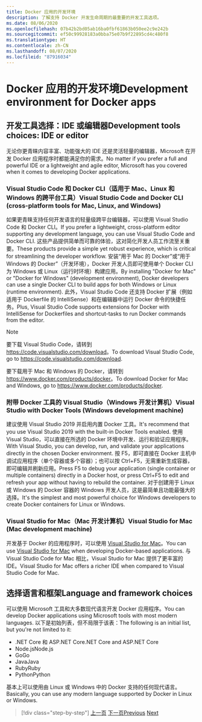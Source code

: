 ```yaml
---
title: Docker 应用的开发环境
description: 了解支持 Docker 开发生命周期的最重要的开发工具选项。
ms.date: 08/06/2020
ms.openlocfilehash: 07b42b2bd05ab16ba0fbf61863b050ee2c9e242b
ms.sourcegitcommit: ef50c99928183a0bba75e07b9f22895cd4c480f8
ms.translationtype: HT
ms.contentlocale: zh-CN
ms.lasthandoff: 08/07/2020
ms.locfileid: "87916034"
---
```

# <a name="development-environment-for-docker-apps"></a><span data-ttu-id="6a947-103">Docker 应用的开发环境</span><span class="sxs-lookup"><span data-stu-id="6a947-103">Development environment for Docker apps</span></span>

## <a name="development-tools-choices-ide-or-editor"></a><span data-ttu-id="6a947-104">开发工具选择：IDE 或编辑器</span><span class="sxs-lookup"><span data-stu-id="6a947-104">Development tools choices: IDE or editor</span></span>

<span data-ttu-id="6a947-105">无论你更青睐内容丰富、功能强大的 IDE 还是灵活轻量的编辑器，Microsoft 在开发 Docker 应用程序时都能满足你的需求。</span><span class="sxs-lookup"><span data-stu-id="6a947-105">No matter if you prefer a full and powerful IDE or a lightweight and agile editor, Microsoft has you covered when it comes to developing Docker applications.</span></span>

### <a name="visual-studio-code-and-docker-cli-cross-platform-tools-for-mac-linux-and-windows"></a><span data-ttu-id="6a947-106">Visual Studio Code 和 Docker CLI（适用于 Mac、Linux 和 Windows 的跨平台工具）</span><span class="sxs-lookup"><span data-stu-id="6a947-106">Visual Studio Code and Docker CLI (cross-platform tools for Mac, Linux, and Windows)</span></span>

<span data-ttu-id="6a947-107">如果更青睐支持任何开发语言的轻量级跨平台编辑器，可以使用 Visual Studio Code 和 Docker CLI。</span><span class="sxs-lookup"><span data-stu-id="6a947-107">If you prefer a lightweight, cross-platform editor supporting any development language, you can use Visual Studio Code and Docker CLI.</span></span> <span data-ttu-id="6a947-108">这些产品提供简单而可靠的体验，这对简化开发人员工作流至关重要。</span><span class="sxs-lookup"><span data-stu-id="6a947-108">These products provide a simple yet robust experience, which is critical for streamlining the developer workflow.</span></span> <span data-ttu-id="6a947-109">安装“用于 Mac 的 Docker”或“用于 Windows 的 Docker”（开发环境），Docker 开发人员即可使用单个 Docker CLI 为 Windows 或 Linux（运行时环境）构建应用。</span><span class="sxs-lookup"><span data-stu-id="6a947-109">By installing "Docker for Mac" or "Docker for Windows" (development environment), Docker developers can use a single Docker CLI to build apps for both Windows or Linux (runtime environment).</span></span> <span data-ttu-id="6a947-110">此外，Visual Studio Code 还支持 Docker 扩展（例如适用于 Dockerfile 的 IntelliSense）和在编辑器中运行 Docker 命令的快捷任务。</span><span class="sxs-lookup"><span data-stu-id="6a947-110">Plus, Visual Studio Code supports extensions for Docker with IntelliSense for Dockerfiles and shortcut-tasks to run Docker commands from the editor.</span></span>

> [!NOTE]
> <span data-ttu-id="6a947-111">要下载 Visual Studio Code，请转到 <https://code.visualstudio.com/download>。</span><span class="sxs-lookup"><span data-stu-id="6a947-111">To download Visual Studio Code, go to <https://code.visualstudio.com/download>.</span></span>
>
> <span data-ttu-id="6a947-112">要下载用于 Mac 和 Windows 的 Docker，请转到 <https://www.docker.com/products/docker>。</span><span class="sxs-lookup"><span data-stu-id="6a947-112">To download Docker for Mac and Windows, go to <https://www.docker.com/products/docker>.</span></span>

### <a name="visual-studio-with-docker-tools-windows-development-machine"></a><span data-ttu-id="6a947-113">附带 Docker 工具的 Visual Studio（Windows 开发计算机）</span><span class="sxs-lookup"><span data-stu-id="6a947-113">Visual Studio with Docker Tools (Windows development machine)</span></span>

<span data-ttu-id="6a947-114">建议使用 Visual Studio 2019 并启用内置 Docker 工具。</span><span class="sxs-lookup"><span data-stu-id="6a947-114">It's recommend that you use Visual Studio 2019 with the built-in Docker Tools enabled.</span></span> <span data-ttu-id="6a947-115">使用 Visual Studio，可以直接在所选的 Docker 环境中开发、运行和验证应用程序。</span><span class="sxs-lookup"><span data-stu-id="6a947-115">With Visual Studio, you can develop, run, and validate your applications directly in the chosen Docker environment.</span></span> <span data-ttu-id="6a947-116">按 F5，即可直接在 Docker 主机中调试应用程序（单个容器或多个容器）；也可以按 Ctrl+F5，无需重新生成容器，即可编辑并刷新应用。</span><span class="sxs-lookup"><span data-stu-id="6a947-116">Press F5 to debug your application (single container or multiple containers) directly in a Docker host, or press Ctrl+F5 to edit and refresh your app without having to rebuild the container.</span></span> <span data-ttu-id="6a947-117">对于创建用于 Linux 或 Windows 的 Docker 容器的 Windows 开发人员，这是最简单且功能最强大的选择。</span><span class="sxs-lookup"><span data-stu-id="6a947-117">It's the simplest and most powerful choice for Windows developers to create Docker containers for Linux or Windows.</span></span>

### <a name="visual-studio-for-mac-mac-development-machine"></a><span data-ttu-id="6a947-118">Visual Studio for Mac（Mac 开发计算机）</span><span class="sxs-lookup"><span data-stu-id="6a947-118">Visual Studio for Mac (Mac development machine)</span></span>

<span data-ttu-id="6a947-119">开发基于 Docker 的应用程序时，可以使用 [Visual Studio for Mac](https://visualstudio.microsoft.com/vs/mac/?utm_medium=microsoft&utm_source=docs.microsoft.com&utm_campaign=inline+link)。</span><span class="sxs-lookup"><span data-stu-id="6a947-119">You can use [Visual Studio for Mac](https://visualstudio.microsoft.com/vs/mac/?utm_medium=microsoft&utm_source=docs.microsoft.com&utm_campaign=inline+link) when developing Docker-based applications.</span></span> <span data-ttu-id="6a947-120">与 Visual Studio Code for Mac 相比，Visual Studio for Mac 提供了更丰富的 IDE。</span><span class="sxs-lookup"><span data-stu-id="6a947-120">Visual Studio for Mac offers a richer IDE when compared to Visual Studio Code for Mac.</span></span>

## <a name="language-and-framework-choices"></a><span data-ttu-id="6a947-121">选择语言和框架</span><span class="sxs-lookup"><span data-stu-id="6a947-121">Language and framework choices</span></span>

<span data-ttu-id="6a947-122">可以使用 Microsoft 工具和大多数现代语言开发 Docker 应用程序。</span><span class="sxs-lookup"><span data-stu-id="6a947-122">You can develop Docker applications using Microsoft tools with most modern languages.</span></span> <span data-ttu-id="6a947-123">以下是初始列表，但不局限于该表：</span><span class="sxs-lookup"><span data-stu-id="6a947-123">The following is an initial list, but you're not limited to it:</span></span>

- <span data-ttu-id="6a947-124">.NET Core 和 ASP.NET Core</span><span class="sxs-lookup"><span data-stu-id="6a947-124">.NET Core and ASP.NET Core</span></span>
- <span data-ttu-id="6a947-125">Node.js</span><span class="sxs-lookup"><span data-stu-id="6a947-125">Node.js</span></span>
- <span data-ttu-id="6a947-126">Go</span><span class="sxs-lookup"><span data-stu-id="6a947-126">Go</span></span>
- <span data-ttu-id="6a947-127">Java</span><span class="sxs-lookup"><span data-stu-id="6a947-127">Java</span></span>
- <span data-ttu-id="6a947-128">Ruby</span><span class="sxs-lookup"><span data-stu-id="6a947-128">Ruby</span></span>
- <span data-ttu-id="6a947-129">Python</span><span class="sxs-lookup"><span data-stu-id="6a947-129">Python</span></span>

<span data-ttu-id="6a947-130">基本上可以使用由 Linux 或 Windows 中的 Docker 支持的任何现代语言。</span><span class="sxs-lookup"><span data-stu-id="6a947-130">Basically, you can use any modern language supported by Docker in Linux or Windows.</span></span>

>[!div class="step-by-step"]
><span data-ttu-id="6a947-131">[上一页](deploy-azure-kubernetes-service.md)
>[下一页](docker-apps-inner-loop-workflow.md)</span><span class="sxs-lookup"><span data-stu-id="6a947-131">[Previous](deploy-azure-kubernetes-service.md)
[Next](docker-apps-inner-loop-workflow.md)</span></span>
